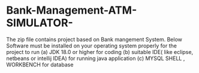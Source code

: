 # Bank-Management-ATM-SIMULATOR-

The zip file contains project based on Bank mangement System. 
    Below Software must be installed on your operating system properly for the project to run
      (a)  JDK 18.0 or higher for coding 
      (b)  suitable IDE( like eclipse, netbeans or intellij IDEA) for running java application
      (c)  MYSQL SHELL , WORKBENCH for database

